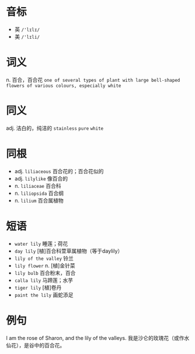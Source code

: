# 音标

- 英 `/'lɪlɪ/`
- 美 `/'lɪli/`

# 词义

n. 百合，百合花
`one of several types of plant with large bell-shaped flowers of various colours, especially white`

# 同义

adj. 洁白的，纯洁的
`stainless` `pure` `white`

# 同根

- adj. `liliaceous` 百合花的；百合花似的
- adj. `lilylike` 像百合的
- n. `liliaceae` 百合科
- n. `liliopsida` 百合纲
- n. `lilium` 百合属植物

# 短语

- `water lily` 睡莲；荷花
- `day lily` [植]百合科萱草属植物（等于daylily）
- `lily of the valley` 铃兰
- `lily flower` n. [植]金针菜
- `lily bulb` 百合粉末，百合
- `calla lily` 马蹄莲；水芋
- `tiger lily` [植]卷丹
- `paint the lily` 画蛇添足

# 例句

I am the rose of Sharon, and the lily of the valleys.
我是沙仑的玫瑰花（或作水仙花），是谷中的百合花。


